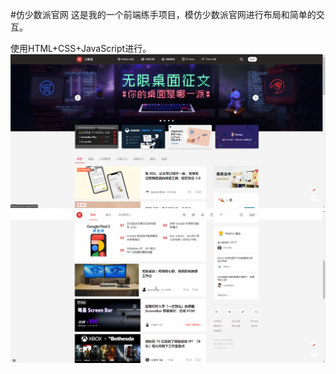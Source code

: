 #仿少数派官网
这是我的一个前端练手项目，模仿少数派官网进行布局和简单的交互。

使用HTML+CSS+JavaScript进行。
![官网截图](img/sspai官网截图1.png "官网")
![官网截图2](img/sspai官网截图3.png "官网")
